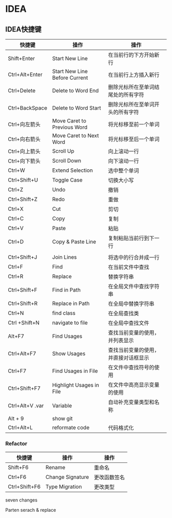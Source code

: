 # IDEA

## IDEA快捷键

| 快捷键           | 操作                          | 操作                                 |
| ---------------- | ----------------------------- | ------------------------------------ |
| Shift+Enter      | Start New Line                | 在当前行的下方开始新行               |
| Ctrl+Alt+Enter   | Start New Line Before Current | 在当前行上方插入新行                 |
| Ctrl+Delete      | Delete to Word End            | 删除光标所在至单词结尾处的所有字符   |
| Ctrl+BackSpace   | Delete to Word Start          | 删除光标所在至单词开头的所有字符     |
| Ctrl+向左箭头    | Move Caret to Previous Word   | 将光标移至前一个单词                 |
| Ctrl+向右箭头    | Move Caret to Next Word       | 将光标移至后一个单词                 |
| Ctrl+向上箭头    | Scroll Up                     | 向上滚动一行                         |
| Ctrl+向下箭头    | Scroll Down                   | 向下滚动一行                         |
| Ctrl+W           | Extend Selection              | 选中整个单词                         |
| Ctrl+Shift+U     | Toggle Case                   | 切换大小写                           |
| Ctrl+Z           | Undo                          | 撤销                                 |
| Ctrl+Shift+Z     | Redo                          | 重做                                 |
| Ctrl+X           | Cut                           | 剪切                                 |
| Ctrl+C           | Copy                          | 复制                                 |
| Ctrl+V           | Paste                         | 粘贴                                 |
| Ctrl+D           | Copy & Paste Line             | 复制粘贴当前行到下一行               |
|                  |                               |                                      |
| Ctrl+Shift+J     | Join Lines                    | 将选中的行合并成一行                 |
| Ctrl+F           | Find                          | 在当前文件中查找                     |
| Ctrl+R           | Replace                       | 替换字符串                           |
| Ctrl+Shift+F     | Find in Path                  | 在全局文件中查找字符串               |
| Ctrl+Shift+R     | Replace in Path               | 在全局中替换字符串                   |
| Ctrl+N           | find class                    | 在全局查找类                         |
| Ctrl +Shift+N    | navigate to file              | 在全局中查找文件                     |
| Alt+F7           | Find Usages                   | 查找当前变量的使用，并列表显示       |
| Ctrl+Alt+F7      | Show Usages                   | 查找当前变量的使用，并直接对话框显示 |
| Ctrl+F7          | Find Usages in File           | 在文件中查找符号的使用               |
| Ctrl+Shift+F7    | Highlight Usages in File      | 在文件中高亮显示变量的使用           |
| Ctrl+Alt+V  .var | Variable                      | 自动补充变量类型和名称               |
| Alt + 9          | show git                      |                                      |
| Ctrl+Alt+L       | reformate code                | 代码格式化                           |

### Refactor

| 快捷键        | 操作             | 操作         |
| ------------- | ---------------- | ------------ |
| Shift+F6      | Rename           | 重命名       |
| Ctrl+F6       | Change Signature | 更改函数签名 |
| Ctrl+Shift+F6 | Type Migration   | 更改类型     |

seven changes



Parten serach & replace